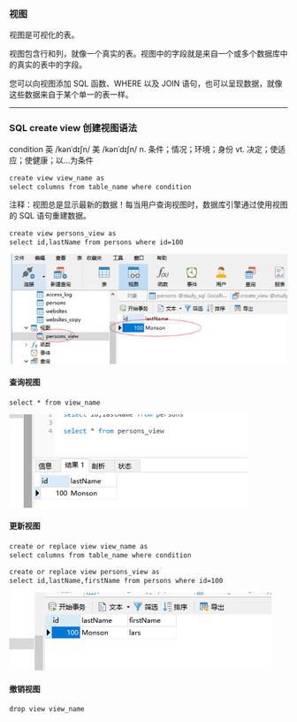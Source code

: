 ### 视图

视图是可视化的表。

视图包含行和列，就像一个真实的表。视图中的字段就是来自一个或多个数据库中的真实的表中的字段。

您可以向视图添加 SQL 函数、WHERE 以及 JOIN 语句，也可以呈现数据，就像这些数据来自于某个单一的表一样。

---
### SQL create view 创建视图语法

condition 英 /kənˈdɪʃn/  美 /kənˈdɪʃn/ n. 条件；情况；环境；身份 vt. 决定；使适应；使健康；以…为条件

```
create view view_name as
select columns from table_name where condition
```
注释：视图总是显示最新的数据！每当用户查询视图时，数据库引擎通过使用视图的 SQL 语句重建数据。

```
create view persons_view as
select id,lastName from persons where id=100
```
<img src='img/create_view.png' />

#### 查询视图
```
select * from view_name
```
<img src='img/create_view_select.png' />

#### 更新视图
```
create or replace view view_name as
select columns from table_name where condition
```

```
create or replace view persons_view as
select id,lastName,firstName from persons where id=100
```
<img src='img/create_view_replace.png' />

#### 撤销视图
```
drop view view_name
```